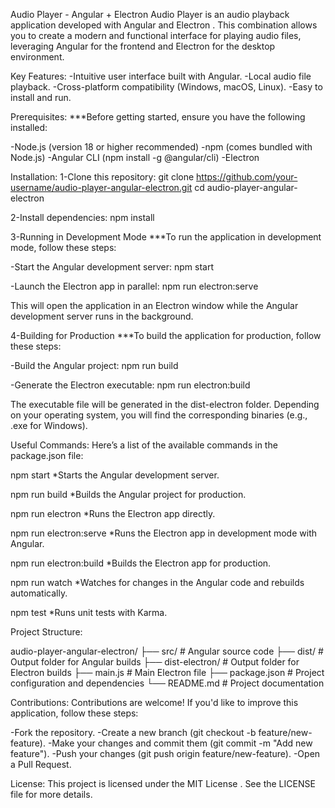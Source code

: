 Audio Player - Angular + Electron
Audio Player is an audio playback application developed with Angular and Electron . This combination allows you to create a modern and functional interface for playing audio files, leveraging Angular for the frontend and Electron for the desktop environment.

Key Features:
  -Intuitive user interface built with Angular.
  -Local audio file playback.
  -Cross-platform compatibility (Windows, macOS, Linux).
  -Easy to install and run.

Prerequisites:
***Before getting started, ensure you have the following installed:

  -Node.js (version 18 or higher recommended)
  -npm (comes bundled with Node.js)
  -Angular CLI (npm install -g @angular/cli)
  -Electron

Installation:
  1-Clone this repository:
    git clone https://github.com/your-username/audio-player-angular-electron.git
    cd audio-player-angular-electron

  2-Install dependencies:
    npm install

  3-Running in Development Mode
  ***To run the application in development mode, follow these steps:

  -Start the Angular development server:
    npm start

  -Launch the Electron app in parallel:
    npm run electron:serve

  This will open the application in an Electron window while the Angular development server runs in the background.

  4-Building for Production
  ***To build the application for production, follow these steps:

  -Build the Angular project:
    npm run build

  -Generate the Electron executable:
    npm run electron:build

  The executable file will be generated in the dist-electron folder. Depending on your operating system, you will find the corresponding binaries (e.g., .exe for Windows).

Useful Commands:
Here’s a list of the available commands in the package.json file:

  npm start
  *Starts the Angular development server.
  
  npm run build
  *Builds the Angular project for production.
  
  npm run electron
  *Runs the Electron app directly.
  
  npm run electron:serve
  *Runs the Electron app in development mode with Angular.
  
  npm run electron:build
  *Builds the Electron app for production.
  
  npm run watch
  *Watches for changes in the Angular code and rebuilds automatically.
  
  npm test
  *Runs unit tests with Karma.

Project Structure:

audio-player-angular-electron/
├── src/                # Angular source code
├── dist/               # Output folder for Angular builds
├── dist-electron/      # Output folder for Electron builds
├── main.js             # Main Electron file
├── package.json        # Project configuration and dependencies
└── README.md           # Project documentation

Contributions:
Contributions are welcome! If you'd like to improve this application, follow these steps:

  -Fork the repository.
  -Create a new branch (git checkout -b feature/new-feature).
  -Make your changes and commit them (git commit -m "Add new feature").
  -Push your changes (git push origin feature/new-feature).
  -Open a Pull Request.

License:
This project is licensed under the MIT License . See the LICENSE file for more details.
